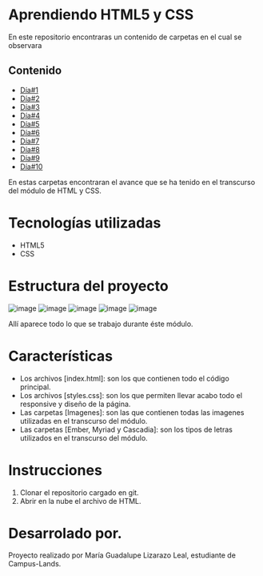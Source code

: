 # Aprendiendo HTML5 y CSS
En este repositorio encontraras un contenido de carpetas en el cual se observara 

## Contenido
* [Día#1](https://github.com/MariaGLi/Html_LizarazoMaria/tree/main/Dia%231)
* [Día#2](https://github.com/MariaGLi/Html_LizarazoMaria/tree/main/Dia%232)
* [Día#3](https://github.com/MariaGLi/Html_LizarazoMaria/tree/main/Dia%233)
* [Día#4](https://github.com/MariaGLi/Html_LizarazoMaria/tree/main/Dia%234)
* [Día#5](https://github.com/MariaGLi/Html_LizarazoMaria/tree/main/Dia%235)
* [Día#6](https://github.com/MariaGLi/Html_LizarazoMaria/tree/main/Dia%236)
* [Día#7](https://github.com/MariaGLi/Html_LizarazoMaria/tree/main/Dia%237)
* [Día#8](https://github.com/MariaGLi/Html_LizarazoMaria/tree/main/Dia%238)
* [Día#9](https://github.com/MariaGLi/Html_LizarazoMaria/tree/main/Dia%239)
* [Día#10](https://github.com/MariaGLi/Html_LizarazoMaria/tree/main/Dia%2310)

En estas carpetas encontraran el avance que se ha tenido en el transcurso del módulo de HTML y CSS.

# Tecnologías utilizadas
* HTML5
* CSS

# Estructura del proyecto
![image](https://github.com/user-attachments/assets/899f2b4f-04e0-4d94-8f4e-3bc5b387414d)
![image](https://github.com/user-attachments/assets/8b801f20-defe-4c3e-87c5-f0bcddc84d77)
![image](https://github.com/user-attachments/assets/528b09b2-1a2e-45fe-bc9e-0ab0032b7070)
![image](https://github.com/user-attachments/assets/f10f3e9c-5fc8-4bcc-83d1-6462b55a6787)
![image](https://github.com/user-attachments/assets/8c3bedce-4703-4bf7-a524-5c9a3b0abd37)

Allí aparece todo lo que se trabajo durante éste módulo.

# Características
* Los archivos [index.html]: son los que contienen todo el código principal.
* Los archivos [styles.css]: son los que permiten llevar acabo todo el responsive y diseño de la página.
* Las carpetas [Imagenes]: son las que contienen todas las imagenes utilizadas en el transcurso del módulo.
* Las carpetas [Ember, Myriad y Cascadia]: son los tipos de letras utilizados en el transcurso del módulo.


# Instrucciones
1. Clonar el repositorio cargado en git.
2. Abrir en la nube el archivo de HTML.

# Desarrolado por.
Proyecto realizado por María Guadalupe Lizarazo Leal, estudiante de Campus-Lands.
